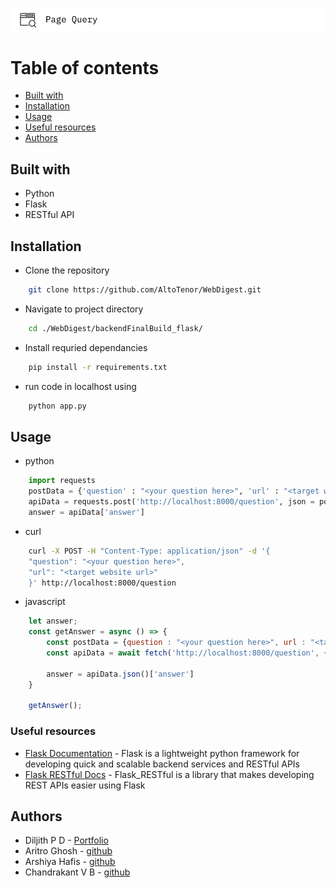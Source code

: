 ![Logo](../chandu2.png)

# Table of contents
- [Built with](#built-with)
- [Installation](#installation)
- [Usage](#usage)
- [Useful resources](#useful-resources)
- [Authors](#authors)


## Built with
- Python
- Flask
- RESTful API

## Installation
- Clone the repository
```bash
    git clone https://github.com/AltoTenor/WebDigest.git
```
- Navigate to project directory
```bash
    cd ./WebDigest/backendFinalBuild_flask/
```
- Install requried dependancies
```bash
    pip install -r requirements.txt
```
- run code in localhost using 
```bash
    python app.py
```

## Usage 
- python
```python
    import requests
    postData = {'question' : "<your question here>", 'url' : "<target website url>"}
    apiData = requests.post('http://localhost:8000/question', json = postData)
    answer = apiData['answer']
```
- curl
```bash
    curl -X POST -H "Content-Type: application/json" -d '{
    "question": "<your question here>",
    "url": "<target website url>"
    }' http://localhost:8000/question

```

- javascript
```javascript
    let answer;
    const getAnswer = async () => {
        const postData = {question : "<your question here>", url : "<target website url>"};
        const apiData = await fetch('http://localhost:8000/question', { method : 'POST', body : JSON.stringify(postData)});
        
        answer = apiData.json()['answer']
    }

    getAnswer();
```



### Useful resources
- [Flask Documentation](https://flask.palletsprojects.com/en/2.3.x/) - Flask is a lightweight python framework for developing quick and scalable backend services and RESTful APIs
- [Flask RESTful Docs](https://flask-restful.readthedocs.io/en/latest/) - Flask_RESTful is a library that makes developing REST APIs easier using Flask

## Authors
- Diljith P D - [Portfolio](https://th3bossc.github.io/Portfolio)
- Aritro Ghosh - [github](https://github.com/AltoTenor)
- Arshiya Hafis - [github](https://github.com/ArshiyaHafis)
- Chandrakant V B - [github](https://github.com/CVB003)